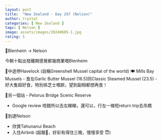 ```yaml
---
layout: post
title:  "New Zealand - Day 297 (Nelson)"
author: Crystal
categories: [ New Zealand ]
tags: [ Nelson ]
image: assets/images/20240605-1.jpg
rating: 5
---
```


🚙Blenheim -> Nelson

今朝十點出發離開感覺都幾商業嘅Blenheim

📍中途停Havelock (自稱Greenshell Mussel capital of the world) 
🍽️ Mills Bay Mussels - 食左Garlic Butter Mussel (16.5)同Classic Steamed Mussel (23.5) - 好大隻超好食，特別係芝士嗰款，望到副相都想再食！

📍另一個站 - Pelorus Bridge Scenic Reserve 
- Google review 唔錯所以去左睇睇，還可以，行左一條短return trip去吊橋

📍到達Nelson
- 欣賞Tahunanui Beach
- 入住Airbnb (超靚🥹，好彩有得住三晚，慢慢享受 😇)